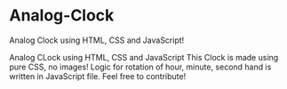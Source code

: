 # Analog-Clock
Analog Clock using HTML, CSS and JavaScript!

Analog CLock using HTML, CSS and JavaScript
This Clock is made using pure CSS, no images!
Logic for rotation of hour, minute, second hand is written in JavaScript file.
Feel free to contribute!
